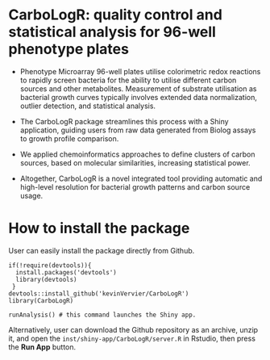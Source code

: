 # CarboLogR: quality control and statistical analysis for 96-well phenotype plates

* Phenotype Microarray 96-well plates utilise colorimetric redox reactions to rapidly screen bacteria for the ability to utilise different carbon sources and other metabolites. Measurement of substrate utilisation as bacterial growth curves typically involves extended data normalization, outlier detection, and statistical analysis. 

* The CarboLogR package streamlines this process with a Shiny application, guiding users from raw data generated from Biolog assays to growth profile comparison. 

* We applied chemoinformatics approaches to define clusters of carbon sources, based on molecular similarities, increasing statistical power. 

* Altogether, CarboLogR is a novel integrated tool providing automatic and high-level resolution for bacterial growth patterns and carbon source usage.

# How to install the package

User can easily install the package directly from Github.
```
if(!require(devtools)){
  install.packages('devtools')
  library(devtools)
 }
devtools::install_github('kevinVervier/CarboLogR')
library(CarboLogR)

runAnalysis() # this command launches the Shiny app.
```

Alternatively, user can download the Github repository as an archive, unzip it, and open the `inst/shiny-app/CarboLogR/server.R` in Rstudio, then press the **Run App** button.
